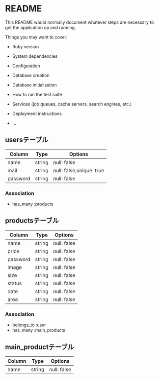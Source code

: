 # README

This README would normally document whatever steps are necessary to get the
application up and running.

Things you may want to cover:

* Ruby version

* System dependencies

* Configuration

* Database creation

* Database initialization

* How to run the test suite

* Services (job queues, cache servers, search engines, etc.)

* Deployment instructions

* ...

## usersテーブル

|Column|Type|Options|
|--------|------|-------|
|    name|string|null: false|
|    mail|string|null: false,unique: true|
|password|string|null: false|

### Association
- has_many :products

## productsテーブル

|Column|Type|Options|
|--------|------|-------|
|    name|string|null: false|
|   price|string|null: false|
|password|string|null: false|
|   image|string|null: false|
|    size|string|null: false|
|  status|string|null: false|
|    date|string|null: false|
|    area|string|null: false|

### Association
- belongs_to :user
- has_many :main_products

## main_productテーブル

|Column|Type|Options|
|------|----|-------|
|  name|string|null: false|
